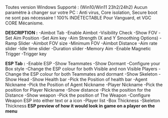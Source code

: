 Toutes version Windows Supporté :
(Win10/Win11 23h2/24h2)
Aucun paramètre à changer sur votre PC :
Anti virus, Core isolation, Secure boot ne sont pas nécessaire !
100% INDÉTECTABLE Pour Vanguard, et VGC CORE Mécanisme.

**DESCRIPTION :**
-Aimbot Tab 
-Enable Aimbot
-Visibility Check
-Show FOV
-Set Aim Position
-Set Aim key
-Aim Strength (X and Y Smoothing Options)
-Ramp Slider
-Aimbot FOV size
-Minimum FOV
-Aimbot Distance
-Aim rate slider
-Idle time slider
-Duration slider
-Memory Aim
-Enable Magnetic Trigger
-Trigger key

**ESP Tab :**
-Enable ESP
-Show Teammates
-Show Dormant
-Configure your Box style
-Change the ESP colour for both Visible and non Visible Players
-Change the ESP colour for both Teammates and dormant
-Show Skeleton
-Show Head
-Show Health bar
-Pick the Position of health bar
-Agent Nickname
-Pick the Position of Agent Nickname
-Player Nickname
-Pick the position for Player Nickname
-Show distance
-Pick the position for the Distance
-Show weapon
-Pick the position of The Weapon
-Configure Weapon ESP into either text or a icon
-Player list
-Box Thickness
-Skeleton Thickness
**ESP preview of how it would look in game on a player on the menu**
